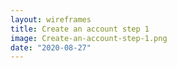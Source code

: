 ```yaml
---
layout: wireframes
title: Create an account step 1
image: Create-an-account-step-1.png
date: "2020-08-27"
---
```

